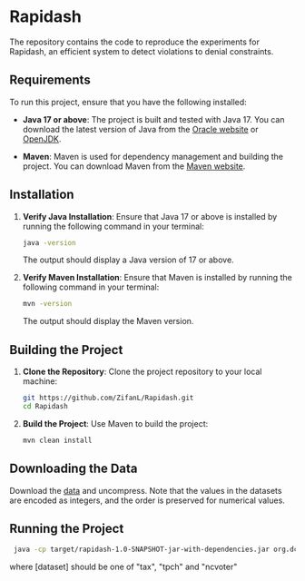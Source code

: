 # Rapidash
The repository contains the code to reproduce the experiments for Rapidash, an efficient system to detect violations to denial constraints.

## Requirements

To run this project, ensure that you have the following installed:

- **Java 17 or above**: The project is built and tested with Java 17. You can download the latest version of Java from the [Oracle website](https://www.oracle.com/java/technologies/javase-downloads.html) or [OpenJDK](https://jdk.java.net/).

- **Maven**: Maven is used for dependency management and building the project. You can download Maven from the [Maven website](https://maven.apache.org/download.cgi).

## Installation

1. **Verify Java Installation**: Ensure that Java 17 or above is installed by running the following command in your terminal:
    ```sh
    java -version
    ```
    The output should display a Java version of 17 or above.

2. **Verify Maven Installation**: Ensure that Maven is installed by running the following command in your terminal:
    ```sh
    mvn -version
    ```
    The output should display the Maven version.

## Building the Project

1. **Clone the Repository**: Clone the project repository to your local machine:
    ```sh
    git https://github.com/ZifanL/Rapidash.git
    cd Rapidash
    ```

2. **Build the Project**: Use Maven to build the project:
    ```sh
    mvn clean install
    ```
## Downloading the Data
Download the [data](https://www.dropbox.com/scl/fi/azxswgry8jjk23o92vsy0/rapidash_data.zip?rlkey=rvosjfu30dzznyrki824bghy0&st=ijqiiov0&dl=0) and uncompress. Note that the values in the datasets are encoded as integers, and the order is preserved for numerical values.

## Running the Project
   ```sh
    java -cp target/rapidash-1.0-SNAPSHOT-jar-with-dependencies.jar org.dc.Main [dataset]
   ```
where [dataset] should be one of "tax", "tpch" and "ncvoter" 
